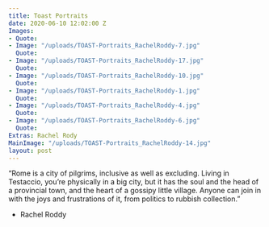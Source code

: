 ```yaml
---
title: Toast Portraits
date: 2020-06-10 12:02:00 Z
Images:
- Quote: 
- Image: "/uploads/TOAST-Portraits_RachelRoddy-7.jpg"
  Quote: 
- Image: "/uploads/TOAST-Portraits_RachelRoddy-17.jpg"
  Quote: 
- Image: "/uploads/TOAST-Portraits_RachelRoddy-10.jpg"
  Quote: 
- Image: "/uploads/TOAST-Portraits_RachelRoddy-1.jpg"
  Quote: 
- Image: "/uploads/TOAST-Portraits_RachelRoddy-4.jpg"
  Quote: 
- Image: "/uploads/TOAST-Portraits_RachelRoddy-6.jpg"
  Quote: 
Extras: Rachel Rody
MainImage: "/uploads/TOAST-Portraits_RachelRoddy-14.jpg"
layout: post
---
```


“Rome is a city of pilgrims, inclusive as well as excluding. Living in
Testaccio, you’re physically in a big city, but it has the soul and the head of
a provincial town, and the heart of a gossipy little village. Anyone can join in
with the joys and frustrations of it, from politics to rubbish collection.”

- Rachel Roddy
